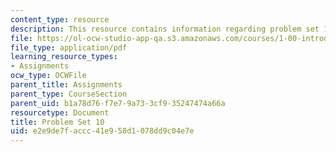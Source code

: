 ```yaml
---
content_type: resource
description: This resource contains information regarding problem set 10.
file: https://ol-ocw-studio-app-qa.s3.amazonaws.com/courses/1-00-introduction-to-computers-and-engineering-problem-solving-spring-2012/e2e9de7faccc41e958d1078dd9c04e7e_MIT1_00S12_PS_10.pdf
file_type: application/pdf
learning_resource_types:
- Assignments
ocw_type: OCWFile
parent_title: Assignments
parent_type: CourseSection
parent_uid: b1a78d76-f7e7-9a73-3cf9-35247474a66a
resourcetype: Document
title: Problem Set 10
uid: e2e9de7f-accc-41e9-58d1-078dd9c04e7e
---
```

